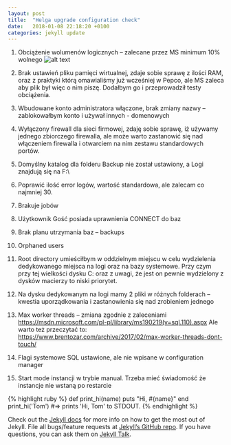 ```yaml
---
layout: post
title:  "Helga upgrade configuration check"
date:   2018-01-08 22:18:20 +0100
categories: jekyll update
---
```

1.	Obciążenie wolumenów logicznych – zalecane przez MS minimum 10% wolnego
 ![alt text](/assests/img/obciazenie.png)

2.	Brak ustawień pliku pamięci wirtualnej, zdaje sobie sprawę z ilości RAM, oraz z praktyki którą omawialiśmy już wcześniej w Pepco, ale MS zaleca aby plik był więc o nim piszę. Dodałbym go i przeprowadził testy obciążenia.

 






3.	Wbudowane konto administratora włączone, brak zmiany nazwy – zablokowałbym konto i używał innych - domenowych
 

4.	Wyłączony firewall dla sieci firmowej, zdaję sobie sprawę, iż używamy jednego zbiorczego firewalla, ale może warto zastanowić się nad włączeniem firewalla i otwarciem na nim zestawu standardowych portów. 
 




5.	Domyślny katalog dla folderu Backup nie został ustawiony, a Logi znajdują się na F:\
 
6.	Poprawić ilość error logów, wartość standardowa, ale zalecam co najmniej 30.

 

7.	Brakuje jobów
 

8.	Użytkownik Gość posiada uprawnienia CONNECT do baz
 

9.	Brak planu utrzymania baz – backups
 

10.	Orphaned users
 

11.	Root directory umieściłbym w oddzielnym miejscu w celu wydzielenia dedykowanego miejsca na logi oraz na bazy systemowe. Przy czym przy tej wielkości dysku C: oraz z uwagi, 
że jest on pewnie wydzielony z dysków macierzy to niski priorytet.
 

12.	Na dysku dedykowanym na logi mamy 2 pliki w różnych folderach – kwestia uporządkowania i zastanowienia się nad zrobieniem jednego

13.	Max worker threads – zmiana zgodnie z zaleceniami
https://msdn.microsoft.com/pl-pl/library/ms190219(v=sql.110).aspx 
Ale warto też przeczytać to: https://www.brentozar.com/archive/2017/02/max-worker-threads-dont-touch/ 

14.	Flagi systemowe SQL ustawione, ale nie wpisane w configuration manager
 

15.	Start mode instancji w trybie manual. Trzeba mieć świadomość że instancje nie wstaną po restarcie



{% highlight ruby %}
def print_hi(name)
  puts "Hi, #{name}"
end
print_hi('Tom')
#=> prints 'Hi, Tom' to STDOUT.
{% endhighlight %}

Check out the [Jekyll docs][jekyll-docs] for more info on how to get the most out of Jekyll. File all bugs/feature requests at [Jekyll’s GitHub repo][jekyll-gh]. If you have questions, you can ask them on [Jekyll Talk][jekyll-talk].

[jekyll-docs]: https://jekyllrb.com/docs/home
[jekyll-gh]:   https://github.com/jekyll/jekyll
[jekyll-talk]: https://talk.jekyllrb.com/
